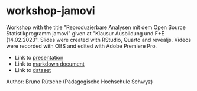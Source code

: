 # workshop-jamovi
Workshop with the title "Reproduzierbare Analysen mit dem Open Source Statistikprogramm
jamovi" given at "Klausur Ausbildung und F+E (14.02.2023". Slides were created with 
RStudio, Quarto and revealjs. Videos were recorded with OBS and edited with Adobe Premiere Pro.

- Link to [presentation](https://brunoruetsche.github.io/workshop-jamovi/workshop-jamovi.html)
- Link to [markdown document](https://github.com/brunoruetsche/workshop-jamovi/blob/main/workshop-jamovi.qmd)
- Link to [dataset](https://github.com/brunoruetsche/workshop-jamovi/tree/main/data/)

Author: Bruno Rütsche (Pädagogische Hochschule Schwyz)
